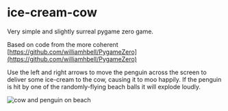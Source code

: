 # ice-cream-cow

Very simple and slightly surreal pygame zero game.

Based on code from the more coherent [https://github.com/williamhbell/PygameZero](https://github.com/williamhbell/PygameZero)

Use the left and right arrows to move the penguin across the screen to deliver some ice-cream to the cow, causing it to moo happily.  If the penguin is hit by one of the randomly-flying beach balls it will explode loudly.

![cow and penguin on beach](https://github.com/alcluith/ice-cream-cow/blob/master/screenshotpenguin.png)

